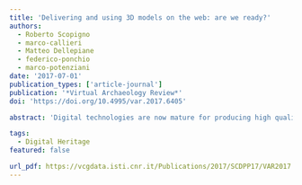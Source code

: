 ```yaml
---
title: 'Delivering and using 3D models on the web: are we ready?'
authors:
  - Roberto Scopigno
  - marco-callieri
  - Matteo Dellepiane
  - federico-ponchio
  - marco-potenziani
date: '2017-07-01'
publication_types: ['article-journal']
publication: '*Virtual Archaeology Review*'
doi: 'https://doi.org/10.4995/var.2017.6405'

abstract: 'Digital technologies are now mature for producing high quality digital replicas of Cultural Heritage (CH) assets. The research results produced in the last decade ignited an impressive evolution and consolidation of the technologies for acquiring high-quality digital three-dimensional (3D) models, encompassing both geometry and color. What remains still an open problem is how to deliver those data and related knowledge to our society. The web is nowadays the main channel for the dissemination of knowledge. Emerging commercial solutions for web-publishing of 3D data are consolidating and becoming a de-facto standard for many applications (e-commerce, industrial products, education, etc.). In this framework, CH is a very specific domain, requiring highly flexible solutions. Some recent experiences are presented, aimed at providing a support to the archival of archaeological 3D data, supporting web-based publishing of very high-resolution digitization results and finally enabling the documentation of complex restoration actions. All those examples have been recently implemented on the open-source 3D Heritage Online Presenter (3DHOP) platform, developed at CNR-ISTI.'

tags:
  - Digital Heritage
featured: false

url_pdf: https://vcgdata.isti.cnr.it/Publications/2017/SCDPP17/VAR2017 (Paper) - Delivering and using 3D models on the web - are we ready.pdf
---
```


